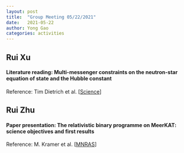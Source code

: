 ```yaml
---
layout: post
title:  "Group Meeting 05/22/2021"
date:   2021-05-22
author: Yong Gao
categories: activities
---
```


## Rui Xu

#### Literature reading: Multi-messenger constraints on the neutron-star equation of state and the Hubble constant

Reference: Tim Dietrich et al. [[Science](https://science.sciencemag.org/content/370/6523/1450)]

##  Rui Zhu

#### Paper presentation: The relativistic binary programme on MeerKAT: science objectives and first results

Reference: M. Kramer et al. [[MNRAS](https://academic.oup.com/mnras/article/504/2/2094/6136263)]









